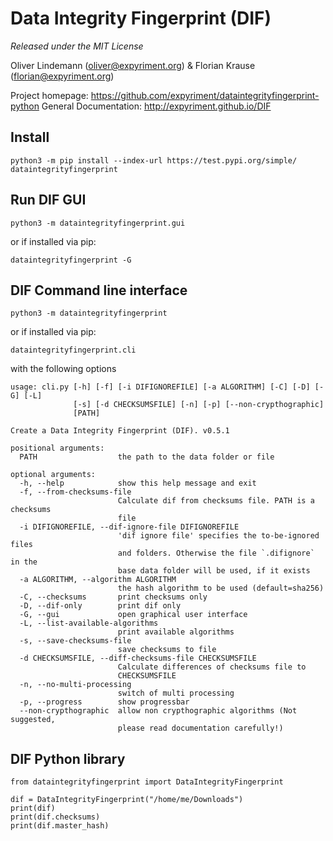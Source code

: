 Data Integrity Fingerprint (DIF)
================================

*Released under the MIT License*

Oliver Lindemann (oliver@expyriment.org) & Florian Krause (florian@expyriment.org)

Project homepage: https://github.com/expyriment/dataintegrityfingerprint-python
General Documentation: http://expyriment.github.io/DIF


Install
-------
```
python3 -m pip install --index-url https://test.pypi.org/simple/ dataintegrityfingerprint
```


Run DIF GUI
-----------
```
python3 -m dataintegrityfingerprint.gui
```
or if installed via pip:
```
dataintegrityfingerprint -G
```


DIF Command line interface
--------------------------
```
python3 -m dataintegrityfingerprint
```
or if installed via pip:
```
dataintegrityfingerprint.cli
```
with the following options
```
usage: cli.py [-h] [-f] [-i DIFIGNOREFILE] [-a ALGORITHM] [-C] [-D] [-G] [-L]
              [-s] [-d CHECKSUMSFILE] [-n] [-p] [--non-crypthographic]
              [PATH]

Create a Data Integrity Fingerprint (DIF). v0.5.1

positional arguments:
  PATH                  the path to the data folder or file

optional arguments:
  -h, --help            show this help message and exit
  -f, --from-checksums-file
                        Calculate dif from checksums file. PATH is a checksums
                        file
  -i DIFIGNOREFILE, --dif-ignore-file DIFIGNOREFILE
                        'dif ignore file' specifies the to-be-ignored files
                        and folders. Otherwise the file `.difignore` in the
                        base data folder will be used, if it exists
  -a ALGORITHM, --algorithm ALGORITHM
                        the hash algorithm to be used (default=sha256)
  -C, --checksums       print checksums only
  -D, --dif-only        print dif only
  -G, --gui             open graphical user interface
  -L, --list-available-algorithms
                        print available algorithms
  -s, --save-checksums-file
                        save checksums to file
  -d CHECKSUMSFILE, --diff-checksums-file CHECKSUMSFILE
                        Calculate differences of checksums file to
                        CHECKSUMSFILE
  -n, --no-multi-processing
                        switch of multi processing
  -p, --progress        show progressbar
  --non-crypthographic  allow non crypthographic algorithms (Not suggested,
                        please read documentation carefully!)
```

DIF Python library
-------------------
```
from dataintegrityfingerprint import DataIntegrityFingerprint

dif = DataIntegrityFingerprint("/home/me/Downloads")
print(dif)
print(dif.checksums)
print(dif.master_hash)
```
